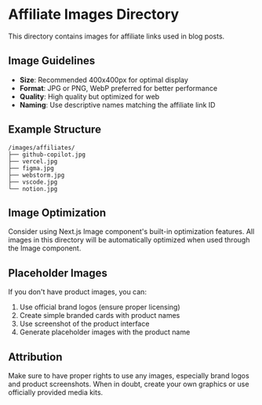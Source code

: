 # Affiliate Images Directory

This directory contains images for affiliate links used in blog posts.

## Image Guidelines

- **Size**: Recommended 400x400px for optimal display
- **Format**: JPG or PNG, WebP preferred for better performance
- **Quality**: High quality but optimized for web
- **Naming**: Use descriptive names matching the affiliate link ID

## Example Structure

```
/images/affiliates/
├── github-copilot.jpg
├── vercel.jpg
├── figma.jpg
├── webstorm.jpg
├── vscode.jpg
└── notion.jpg
```

## Image Optimization

Consider using Next.js Image component's built-in optimization features. All images in this directory will be automatically optimized when used through the Image component.

## Placeholder Images

If you don't have product images, you can:
1. Use official brand logos (ensure proper licensing)
2. Create simple branded cards with product names
3. Use screenshot of the product interface
4. Generate placeholder images with the product name

## Attribution

Make sure to have proper rights to use any images, especially brand logos and product screenshots. When in doubt, create your own graphics or use officially provided media kits.
